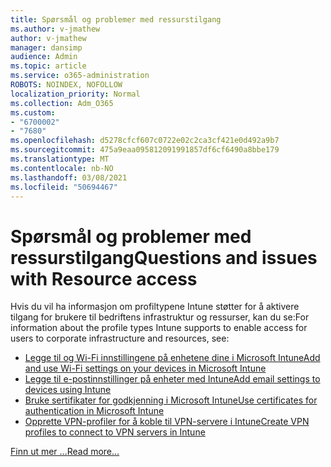 ```yaml
---
title: Spørsmål og problemer med ressurstilgang
ms.author: v-jmathew
author: v-jmathew
manager: dansimp
audience: Admin
ms.topic: article
ms.service: o365-administration
ROBOTS: NOINDEX, NOFOLLOW
localization_priority: Normal
ms.collection: Adm_O365
ms.custom:
- "6700002"
- "7680"
ms.openlocfilehash: d5278cfcf607c0722e02c2ca3cf421e0d492a9b7
ms.sourcegitcommit: 475a9eaa095812091991857df6cf6490a8bbe179
ms.translationtype: MT
ms.contentlocale: nb-NO
ms.lasthandoff: 03/08/2021
ms.locfileid: "50694467"
---
```

# <a name="questions-and-issues-with-resource-access"></a><span data-ttu-id="4d044-102">Spørsmål og problemer med ressurstilgang</span><span class="sxs-lookup"><span data-stu-id="4d044-102">Questions and issues with Resource access</span></span>

<span data-ttu-id="4d044-103">Hvis du vil ha informasjon om profiltypene Intune støtter for å aktivere tilgang for brukere til bedriftens infrastruktur og ressurser, kan du se:</span><span class="sxs-lookup"><span data-stu-id="4d044-103">For information about the profile types Intune supports to enable access for users to corporate infrastructure and resources, see:</span></span>

- [<span data-ttu-id="4d044-104">Legge til og Wi-Fi innstillingene på enhetene dine i Microsoft Intune</span><span class="sxs-lookup"><span data-stu-id="4d044-104">Add and use Wi-Fi settings on your devices in Microsoft Intune</span></span>](https://docs.microsoft.com/mem/intune/configuration/wi-fi-settings-configure)
- [<span data-ttu-id="4d044-105">Legge til e-postinnstillinger på enheter med Intune</span><span class="sxs-lookup"><span data-stu-id="4d044-105">Add email settings to devices using Intune</span></span>](https://docs.microsoft.com/mem/intune/configuration/email-settings-configure)
- [<span data-ttu-id="4d044-106">Bruke sertifikater for godkjenning i Microsoft Intune</span><span class="sxs-lookup"><span data-stu-id="4d044-106">Use certificates for authentication in Microsoft Intune</span></span>](https://docs.microsoft.com/mem/intune/protect/certificates-configure)
- [<span data-ttu-id="4d044-107">Opprette VPN-profiler for å koble til VPN-servere i Intune</span><span class="sxs-lookup"><span data-stu-id="4d044-107">Create VPN profiles to connect to VPN servers in Intune</span></span>](https://docs.microsoft.com/mem/intune/configuration/vpn-settings-configure)

[<span data-ttu-id="4d044-108">Finn ut mer ...</span><span class="sxs-lookup"><span data-stu-id="4d044-108">Read more...</span></span>](https://docs.microsoft.com/mem/intune/configuration/device-profile-troubleshoot)
